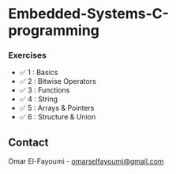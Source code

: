 # Embedded-Systems-C-programming


### Exercises
* ✅ 1 : Basics
* ✅ 2 : Bitwise Operators
* ✅ 3 : Functions
* ✅ 4 : String
* ✅ 5 : Arrays & Pointers
* ✅ 6 : Structure & Union




<!-- CONTACT -->
## Contact

Omar El-Fayoumi - omarselfayoumi@gmail.com

